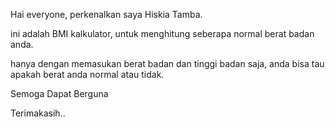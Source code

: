 
Hai everyone, perkenalkan saya Hiskia Tamba.

ini adalah BMI kalkulator,
untuk menghitung seberapa normal berat badan anda.

hanya dengan memasukan berat badan dan tinggi badan saja,
anda bisa tau apakah berat anda normal atau tidak.

Semoga Dapat Berguna 

Terimakasih..

